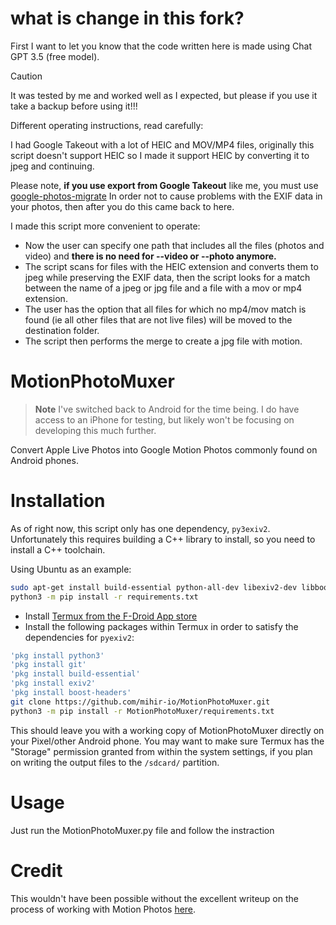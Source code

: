 what is change in this fork?
============================

First I want to let you know that the code written here is made using Chat GPT 3.5 (free model).

> [!CAUTION]
> It was tested by me and worked well as I expected, but please if you use it take a backup before using it!!!

Different operating instructions, read carefully:

I had Google Takeout with a lot of HEIC and MOV/MP4 files, originally this script doesn't support HEIC so I made it support HEIC by converting it to jpeg and continuing.

Please note, **if you use export from Google Takeout** like me, you must use [google-photos-migrate](https://github.com/garzj/google-photos-migrate)
In order not to cause problems with the EXIF data in your photos, then after you do this came back to here.

I made this script more convenient to operate:

* Now the user can specify one path that includes all the files (photos and video) and **there is no need for --video or --photo anymore.**
* The script scans for files with the HEIC extension and converts them to jpeg while preserving the EXIF data, then the script looks for a match between the name of a jpeg or jpg file and a file with a mov or mp4 extension.
* The user has the option that all files for which no mp4/mov match is found (ie all other files that are not live files) will be moved to the destination folder.
* The script then performs the merge to create a jpg file with motion.

MotionPhotoMuxer
================

> **Note**
> I've switched back to Android for the time being. I do have access to an iPhone for testing, but
> likely won't be focusing on developing this much further.

Convert Apple Live Photos into Google Motion Photos commonly found on Android phones.

# Installation

As of right now, this script only has one dependency, `py3exiv2`. Unfortunately
this requires building a C++ library to install, so you need to install a C++ toolchain.

Using Ubuntu as an example:

~~~bash
sudo apt-get install build-essential python-all-dev libexiv2-dev libboost-python-dev python3 python3-pip python3-venv
python3 -m pip install -r requirements.txt
~~~


* Install [Termux from the F-Droid App store](https://f-droid.org/en/packages/com.termux/)
* Install the following packages within Termux in order to satisfy the dependencies for `pyexiv2`:

~~~bash
'pkg install python3'
'pkg install git'
'pkg install build-essential'
'pkg install exiv2'
'pkg install boost-headers'
git clone https://github.com/mihir-io/MotionPhotoMuxer.git
python3 -m pip install -r MotionPhotoMuxer/requirements.txt
~~~

This should leave you with a working copy of MotionPhotoMuxer directly on your Pixel/other Android phone.
You may want to make sure Termux has the "Storage" permission granted from within the system settings, if
you plan on writing the output files to the `/sdcard/` partition.

# Usage

Just run the MotionPhotoMuxer.py file and follow the instraction

# Credit

This wouldn't have been possible without the excellent writeup on the process
of working with Motion Photos [here](https://medium.com/android-news/working-with-motion-photos-da0aa49b50c).
